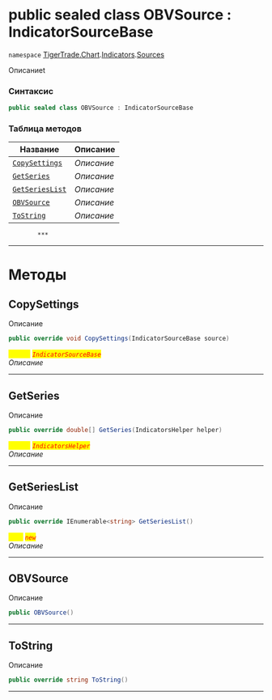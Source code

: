 
# public sealed class OBVSource : IndicatorSourceBase
`namespace` [TigerTrade.Chart](../../../TigerTrade.Chart.md).[Indicators](../../../TigerTrade.Chart/Indicators.md).[Sources](../../../TigerTrade.Chart/Indicators/Sources.md)



Описаниеt

### Синтаксис
```csharp
public sealed class OBVSource : IndicatorSourceBase
```


### Таблица методов
| Название | Описание |
| --- | --- |
| [`CopySettings`](./OBVSource.cs/Методы/CopySettings.md) | *Описание* |
| [`GetSeries`](./OBVSource.cs/Методы/GetSeries.md) | *Описание* |
| [`GetSeriesList`](./OBVSource.cs/Методы/GetSeriesList.md) | *Описание* |
| [`OBVSource`](./OBVSource.cs/Методы/OBVSource.md) | *Описание* |
| [`ToString`](./OBVSource.cs/Методы/ToString.md) | *Описание* |




            ***
  ***
  # Методы

## CopySettings
Описание

```csharp
public override void CopySettings(IndicatorSourceBase source)
```

<mark style="color:yellow;">`source`</mark> <mark style="color:red;">*`IndicatorSourceBase`*</mark>  
 *Описание*  


***                

## GetSeries
Описание

```csharp
public override double[] GetSeries(IndicatorsHelper helper)
```
<mark style="color:yellow;">`helper`</mark> <mark style="color:red;">*`IndicatorsHelper`*</mark>  
 *Описание*  


***                

## GetSeriesList
Описание

```csharp
public override IEnumerable<string> GetSeriesList()
```
<mark style="color:yellow;">`List`</mark> <mark style="color:red;">*`new`*</mark>  
 *Описание*  


***                

## OBVSource
Описание

```csharp
public OBVSource()
```

***                

## ToString
Описание

```csharp
public override string ToString()
```

***                

